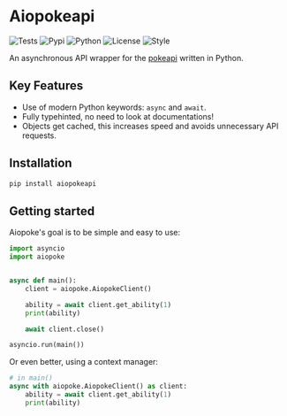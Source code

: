 # Aiopokeapi

![Tests](https://github.com/beastmatser/aiopokeapi/actions/workflows/tests.yml/badge.svg)
![Pypi](https://img.shields.io/pypi/v/aiopokeapi.svg)
![Python](https://img.shields.io/pypi/pyversions/aiopokeapi.svg)
![License](https://img.shields.io/pypi/l/aiopokeapi.svg)
![Style](https://img.shields.io/badge/style-black-000000.svg)

 An asynchronous API wrapper for the [pokeapi](https://pokeapi.co/) written in Python.

## Key Features

- Use of modern Python keywords: `async` and `await`.
- Fully typehinted, no need to look at documentations!
- Objects get cached, this increases speed and avoids unnecessary API requests.

## Installation

```sh
pip install aiopokeapi
```

## Getting started

Aiopoke's goal is to be simple and easy to use:

```py
import asyncio
import aiopoke


async def main():
    client = aiopoke.AiopokeClient()

    ability = await client.get_ability(1)
    print(ability)

    await client.close()

asyncio.run(main())
```

Or even better, using a context manager:

```py
# in main()
async with aiopoke.AiopokeClient() as client:
    ability = await client.get_ability(1)
    print(ability)

```
